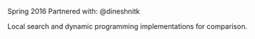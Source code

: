 Spring 2016
Partnered with: @dineshnitk

Local search and dynamic programming implementations for comparison.
